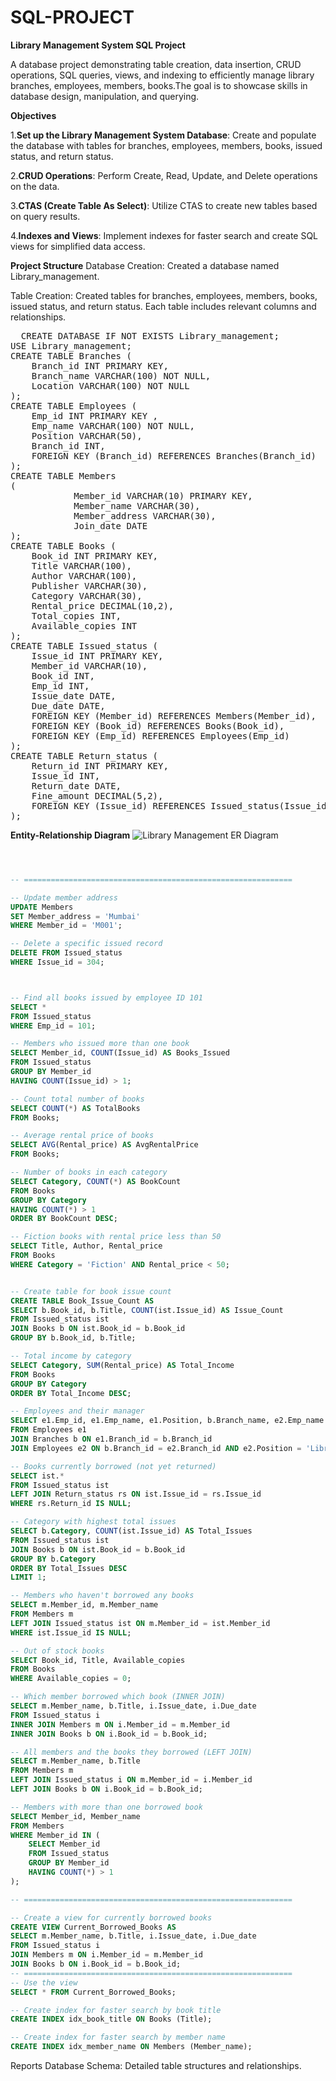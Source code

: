 # SQL-PROJECT

**Library Management System SQL Project**

A database project demonstrating table creation, data insertion, CRUD operations, SQL queries, views, and indexing to efficiently manage library branches, employees, members, books.The goal is to showcase skills in database design, manipulation, and querying.

**Objectives**

1.**Set up the Library Management System Database**: Create and populate the database with tables for branches, employees, members, books, issued status, and return status.

2.**CRUD Operations**: Perform Create, Read, Update, and Delete operations on the data.

3.**CTAS (Create Table As Select)**: Utilize CTAS to create new tables based on query results.

4.**Indexes and Views**: Implement indexes for faster search and create SQL views for simplified data access.

**Project Structure**
Database Creation: Created a database named Library_management.

Table Creation: Created tables for branches, employees, members, books, issued status, and return status. Each table includes relevant columns and relationships.



<pre>  CREATE DATABASE IF NOT EXISTS Library_management;
USE Library_management;
CREATE TABLE Branches (
    Branch_id INT PRIMARY KEY,
    Branch_name VARCHAR(100) NOT NULL,
    Location VARCHAR(100) NOT NULL
);
CREATE TABLE Employees (
    Emp_id INT PRIMARY KEY ,
    Emp_name VARCHAR(100) NOT NULL,
    Position VARCHAR(50),
    Branch_id INT,
    FOREIGN KEY (Branch_id) REFERENCES Branches(Branch_id)
);
CREATE TABLE Members
(
            Member_id VARCHAR(10) PRIMARY KEY,
            Member_name VARCHAR(30),
            Member_address VARCHAR(30),
			Join_date DATE
);
CREATE TABLE Books (
    Book_id INT PRIMARY KEY,
    Title VARCHAR(100),
    Author VARCHAR(100),
    Publisher VARCHAR(30),
	Category VARCHAR(30),
	Rental_price DECIMAL(10,2),
    Total_copies INT,
    Available_copies INT
);
CREATE TABLE Issued_status (
    Issue_id INT PRIMARY KEY,
    Member_id VARCHAR(10),          
    Book_id INT,            
    Emp_id INT,             
    Issue_date DATE,
    Due_date DATE,
    FOREIGN KEY (Member_id) REFERENCES Members(Member_id),
    FOREIGN KEY (Book_id) REFERENCES Books(Book_id),
    FOREIGN KEY (Emp_id) REFERENCES Employees(Emp_id)
);
CREATE TABLE Return_status (
    Return_id INT PRIMARY KEY,
    Issue_id INT,
    Return_date DATE,
    Fine_amount DECIMAL(5,2),
    FOREIGN KEY (Issue_id) REFERENCES Issued_status(Issue_id)
); </pre>
**Entity-Relationship Diagram**
![Library Management ER Diagram]("https://github.com/Harshagit-hub/SQL-PROJECT/blob/main/ER%20Diagram.png")

```sql



-- ============================================================

-- Update member address
UPDATE Members
SET Member_address = 'Mumbai'
WHERE Member_id = 'M001';

-- Delete a specific issued record
DELETE FROM Issued_status
WHERE Issue_id = 304;



-- Find all books issued by employee ID 101
SELECT *
FROM Issued_status
WHERE Emp_id = 101;

-- Members who issued more than one book
SELECT Member_id, COUNT(Issue_id) AS Books_Issued
FROM Issued_status
GROUP BY Member_id
HAVING COUNT(Issue_id) > 1;

-- Count total number of books
SELECT COUNT(*) AS TotalBooks
FROM Books;

-- Average rental price of books
SELECT AVG(Rental_price) AS AvgRentalPrice
FROM Books;

-- Number of books in each category
SELECT Category, COUNT(*) AS BookCount
FROM Books
GROUP BY Category
HAVING COUNT(*) > 1
ORDER BY BookCount DESC;

-- Fiction books with rental price less than 50
SELECT Title, Author, Rental_price
FROM Books
WHERE Category = 'Fiction' AND Rental_price < 50;


-- Create table for book issue count
CREATE TABLE Book_Issue_Count AS
SELECT b.Book_id, b.Title, COUNT(ist.Issue_id) AS Issue_Count
FROM Issued_status ist
JOIN Books b ON ist.Book_id = b.Book_id
GROUP BY b.Book_id, b.Title;

-- Total income by category
SELECT Category, SUM(Rental_price) AS Total_Income
FROM Books
GROUP BY Category
ORDER BY Total_Income DESC;

-- Employees and their manager
SELECT e1.Emp_id, e1.Emp_name, e1.Position, b.Branch_name, e2.Emp_name AS Manager
FROM Employees e1
JOIN Branches b ON e1.Branch_id = b.Branch_id
JOIN Employees e2 ON b.Branch_id = e2.Branch_id AND e2.Position = 'Library Manager';

-- Books currently borrowed (not yet returned)
SELECT ist.*
FROM Issued_status ist
LEFT JOIN Return_status rs ON ist.Issue_id = rs.Issue_id
WHERE rs.Return_id IS NULL;

-- Category with highest total issues
SELECT b.Category, COUNT(ist.Issue_id) AS Total_Issues
FROM Issued_status ist
JOIN Books b ON ist.Book_id = b.Book_id
GROUP BY b.Category
ORDER BY Total_Issues DESC
LIMIT 1;

-- Members who haven't borrowed any books
SELECT m.Member_id, m.Member_name
FROM Members m
LEFT JOIN Issued_status ist ON m.Member_id = ist.Member_id
WHERE ist.Issue_id IS NULL;

-- Out of stock books
SELECT Book_id, Title, Available_copies
FROM Books
WHERE Available_copies = 0;

-- Which member borrowed which book (INNER JOIN)
SELECT m.Member_name, b.Title, i.Issue_date, i.Due_date
FROM Issued_status i
INNER JOIN Members m ON i.Member_id = m.Member_id
INNER JOIN Books b ON i.Book_id = b.Book_id;

-- All members and the books they borrowed (LEFT JOIN)
SELECT m.Member_name, b.Title
FROM Members m
LEFT JOIN Issued_status i ON m.Member_id = i.Member_id
LEFT JOIN Books b ON i.Book_id = b.Book_id;

-- Members with more than one borrowed book
SELECT Member_id, Member_name
FROM Members
WHERE Member_id IN (
    SELECT Member_id
    FROM Issued_status
    GROUP BY Member_id
    HAVING COUNT(*) > 1
);

-- ============================================================

-- Create a view for currently borrowed books
CREATE VIEW Current_Borrowed_Books AS
SELECT m.Member_name, b.Title, i.Issue_date, i.Due_date
FROM Issued_status i
JOIN Members m ON i.Member_id = m.Member_id
JOIN Books b ON i.Book_id = b.Book_id;
-- ============================================================
-- Use the view
SELECT * FROM Current_Borrowed_Books;

-- Create index for faster search by book title
CREATE INDEX idx_book_title ON Books (Title);

-- Create index for faster search by member name
CREATE INDEX idx_member_name ON Members (Member_name);
```
Reports
Database Schema: Detailed table structures and relationships.

